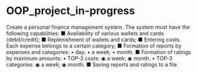 # OOP_project_in-progress
Create a personal finance management system.
The system must have the following capabilities:
■ Availability of various wallets and cards (debit/credit);
■ Replenishment of wallets and cards;
■ Entering costs. Each expense belongs to a certain category;
■ Formation of reports by expenses and categories:
• day;
• a week;
• month.
■ Formation of ratings by maximum amounts:
• TOP-3 costs:
◉ a week;
◉ month.
• TOP-3 categories:
◉ a week;
◉ month.
■ Saving reports and ratings to a file.
